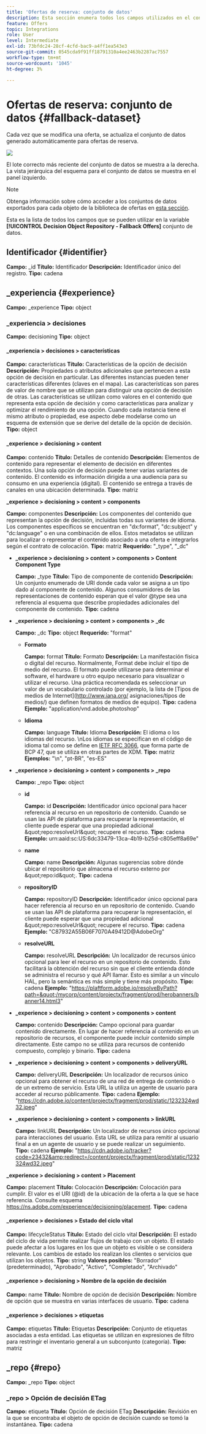 ```yaml
---
title: 'Ofertas de reserva: conjunto de datos'
description: Esta sección enumera todos los campos utilizados en el conjunto de datos exportado para ofertas de reserva
feature: Offers
topic: Integrations
role: User
level: Intermediate
exl-id: 73bfdc24-28cf-4cfd-bac9-a4ff1ea543e3
source-git-commit: 0545cda9f91ff18791310a4ee2463b2287ac7557
workflow-type: tm+mt
source-wordcount: '1045'
ht-degree: 3%

---
```


# Ofertas de reserva: conjunto de datos {#fallback-dataset}

Cada vez que se modifica una oferta, se actualiza el conjunto de datos generado automáticamente para ofertas de reserva.

![](../../assets/dataset-fallback.png)

El lote correcto más reciente del conjunto de datos se muestra a la derecha. La vista jerárquica del esquema para el conjunto de datos se muestra en el panel izquierdo.

>[!NOTE]
>
>Obtenga información sobre cómo acceder a los conjuntos de datos exportados para cada objeto de la biblioteca de ofertas en [esta sección](../export-catalog/access-dataset.md).

Esta es la lista de todos los campos que se pueden utilizar en la variable **[!UICONTROL Decision Object Repository - Fallback Offers]** conjunto de datos.

## Identificador {#identifier}

**Campo:** _id
**Título:** Identificador
**Descripción:** Identificador único del registro.
**Tipo:** cadena

## _experiencia {#experience}

**Campo:** _experience
**Tipo:** object

### _experiencia > decisiones

**Campo:** decisioning
**Tipo:** object

#### _experiencia > decisiones > características

**Campo:** características
**Título:** Características de la opción de decisión
**Descripción:** Propiedades o atributos adicionales que pertenecen a esta opción de decisión en particular. Las diferentes instancias pueden tener características diferentes (claves en el mapa). Las características son pares de valor de nombre que se utilizan para distinguir una opción de decisión de otras. Las características se utilizan como valores en el contenido que representa esta opción de decisión y como características para analizar y optimizar el rendimiento de una opción. Cuando cada instancia tiene el mismo atributo o propiedad, ese aspecto debe modelarse como un esquema de extensión que se derive del detalle de la opción de decisión.
**Tipo:** object

<!--Field under Characteristics without title = additionalProperties? Desc = Value of the property. Type: string-->

#### _experience > decisioning > content

**Campo:** contenido
**Título:** Detalles de contenido
**Descripción:** Elementos de contenido para representar el elemento de decisión en diferentes contextos. Una sola opción de decisión puede tener varias variantes de contenido. El contenido es información dirigida a una audiencia para su consumo en una experiencia (digital). El contenido se entrega a través de canales en una ubicación determinada.
**Tipo:** matriz

**_experience > decisioning > content > components**

**Campo:** componentes
**Descripción:** Los componentes del contenido que representan la opción de decisión, incluidas todas sus variantes de idioma. Los componentes específicos se encuentran en &quot;dx:format&quot;, &quot;dc:subject&quot; y &quot;dc:language&quot; o en una combinación de ellos. Estos metadatos se utilizan para localizar o representar el contenido asociado a una oferta e integrarlos según el contrato de colocación.
**Tipo:** matriz
**Requerido:** &quot;_type&quot;, &quot;_dc&quot; <!--TBC?-->

* **_experience > decisioning > content > components > Content Component Type**

   **Campo:** _type
   **Título:** Tipo de componente de contenido
   **Descripción:** Un conjunto enumerado de URI donde cada valor se asigna a un tipo dado al componente de contenido. Algunos consumidores de las representaciones de contenido esperan que el valor @type sea una referencia al esquema que describe propiedades adicionales del componente de contenido.
   **Tipo:** cadena

* **_experience > decisioning > content > components > _dc**

   **Campo:** _dc
   **Tipo:** object
   **Requerido:** &quot;format&quot;

   * **Formato**

      **Campo:** format
      **Título:** Formato
      **Descripción:** La manifestación física o digital del recurso. Normalmente, Format debe incluir el tipo de medio del recurso. El formato puede utilizarse para determinar el software, el hardware u otro equipo necesario para visualizar o utilizar el recurso. Una práctica recomendada es seleccionar un valor de un vocabulario controlado (por ejemplo, la lista de [Tipos de medios de Internet](http://www.iana.org/ asignaciones/tipos de medios/) que definen formatos de medios de equipo).
      **Tipo:** cadena
      **Ejemplo:** &quot;application/vnd.adobe.photoshop&quot;

   * **Idioma**

      **Campo:** language
      **Título:** Idioma
      **Descripción:** El idioma o los idiomas del recurso. \nLos idiomas se especifican en el código de idioma tal como se define en [IETF RFC 3066](https://www.ietf.org/rfc/rfc3066.txt), que forma parte de BCP 47, que se utiliza en otras partes de XDM.
      **Tipo:** matriz
      **Ejemplos:** &quot;\n&quot;, &quot;pt-BR&quot;, &quot;es-ES&quot;

* **_experience > decisioning > content > components > _repo**

   **Campo:** _repo
   **Tipo:** object

   * **id**

      **Campo:** id
      **Descripción:** Identificador único opcional para hacer referencia al recurso en un repositorio de contenido. Cuando se usan las API de plataforma para recuperar la representación, el cliente puede esperar que una propiedad adicional \&quot;repo:resolveUrl\&quot; recupere el recurso.
      **Tipo:** cadena
      **Ejemplo:** urn:aaid:sc:US:6dc33479-13ca-4b19-b25d-c805eff8a69e&quot;

   * **name**

      **Campo:** name
      **Descripción:** Algunas sugerencias sobre dónde ubicar el repositorio que almacena el recurso externo por \&quot;repo:id\&quot;.
      **Tipo:** cadena

   * **repositoryID**

      **Campo:** repositoryID
      **Descripción:** Identificador único opcional para hacer referencia al recurso en un repositorio de contenido. Cuando se usan las API de plataforma para recuperar la representación, el cliente puede esperar que una propiedad adicional \&quot;repo:resolveUrl\&quot; recupere el recurso.
      **Tipo:** cadena
      **Ejemplo:** &quot;C87932A55B06F7070A49412D@AdobeOrg&quot;

   * **resolveURL**

      **Campo:** resolveURL
      **Descripción:** Un localizador de recursos único opcional para leer el recurso en un repositorio de contenido. Esto facilitará la obtención del recurso sin que el cliente entienda dónde se administra el recurso y qué API llamar. Esto es similar a un vínculo HAL, pero la semántica es más simple y tiene más propósito.
      **Tipo:** cadena
      **Ejemplo:** &quot;https://plaftform.adobe.io/resolveByPath?path=&quot;/mycorp/content/projectx/fragment/prod/herobanners/banner14.html3&quot;

* **_experience > decisioning > content > components > content**

   **Campo:** contenido
   **Descripción:** Campo opcional para guardar contenido directamente. En lugar de hacer referencia al contenido en un repositorio de recursos, el componente puede incluir contenido simple directamente. Este campo no se utiliza para recursos de contenido compuesto, complejo y binario.
   **Tipo:** cadena

* **_experience > decisioning > content > components > deliveryURL**

   **Campo:** deliveryURL
   **Descripción:** Un localizador de recursos único opcional para obtener el recurso de una red de entrega de contenido o de un extremo de servicio. Esta URL la utiliza un agente de usuario para acceder al recurso públicamente.
   **Tipo:** cadena
   **Ejemplo:** &quot;https://cdn.adobe.io/content/projectx/fragment/prod/static/1232324wd32.jpeg&quot;

* **_experience > decisioning > content > components > linkURL**

   **Campo:** linkURL
   **Descripción:** Un localizador de recursos único opcional para interacciones del usuario. Esta URL se utiliza para remitir al usuario final a en un agente de usuario y se puede realizar un seguimiento.
   **Tipo:** cadena
   **Ejemplo:** &quot;https://cdn.adobe.io/tracker?code=23432&amp;redirect=/content/projectx/fragment/prod/static/1232324wd32.jpeg&quot;

**_experience > decisioning > content > Placement**

**Campo:** placement
**Título:** Colocación
**Descripción:** Colocación para cumplir. El valor es el URI (@id) de la ubicación de la oferta a la que se hace referencia. Consulte esquema https://ns.adobe.com/experience/decisioning/placement.
**Tipo:** cadena

#### _experience > decisiones > Estado del ciclo vital

**Campo:** lifecycleStatus
**Título:** Estado del ciclo vital
**Descripción:** El estado del ciclo de vida permite realizar flujos de trabajo con un objeto. El estado puede afectar a los lugares en los que un objeto es visible o se considera relevante. Los cambios de estado los realizan los clientes o servicios que utilizan los objetos.
**Tipo:** string
**Valores posibles:** &quot;Borrador&quot; (predeterminado), &quot;Aprobado&quot;, &quot;Activo&quot;, &quot;Completado&quot;, &quot;Archivado&quot;

#### _experience > decisioning > Nombre de la opción de decisión

**Campo:** name
**Título:** Nombre de opción de decisión
**Descripción:** Nombre de opción que se muestra en varias interfaces de usuario.
**Tipo:** cadena

#### _experience > decisiones > etiquetas

**Campo:** etiquetas
**Título:** Etiquetas
**Descripción:** Conjunto de etiquetas asociadas a esta entidad. Las etiquetas se utilizan en expresiones de filtro para restringir el inventario general a un subconjunto (categoría).
**Tipo:** matriz

<!--Field without name under tags: Description: An identifier of a tag object. The value is the @id of the tag that is referenced. See tag schema: https://ns.adobe.com/experience/decisioning/tag. Type: string-->

## _repo {#repo}

**Campo:** _repo
**Tipo:** object

### _repo > Opción de decisión ETag

**Campo:** etiqueta
**Título:** Opción de decisión ETag
**Descripción:** Revisión en la que se encontraba el objeto de opción de decisión cuando se tomó la instantánea.
**Tipo:** cadena
